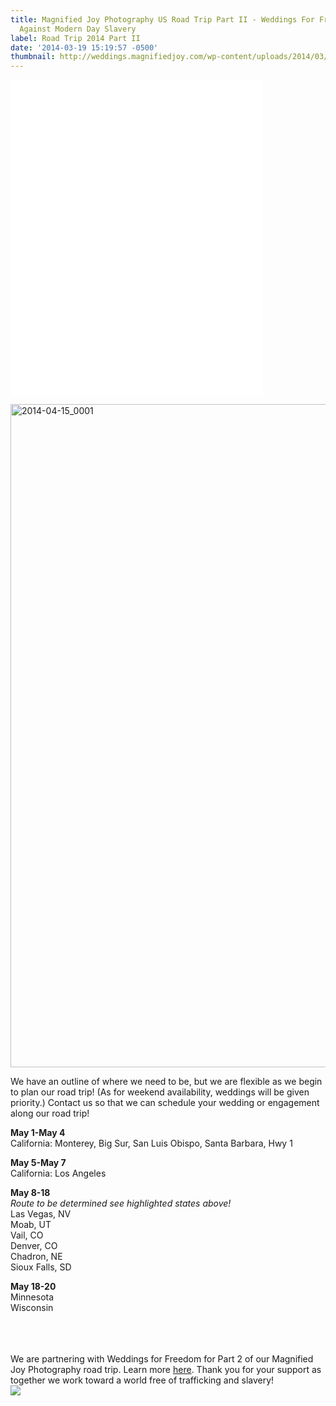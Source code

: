 ```yaml
---
title: Magnified Joy Photography US Road Trip Part II - Weddings For Freedom - Stand
  Against Modern Day Slavery
label: Road Trip 2014 Part II
date: '2014-03-19 15:19:57 -0500'
thumbnail: http://weddings.magnifiedjoy.com/wp-content/uploads/2014/03/MJP-ROAD-TRIP-PART-2-V3-480x375.jpg
---
```

<p><iframe src="//player.vimeo.com/video/89516628" height="505" width="80%" allowfullscreen="" frameborder="0"></iframe></p>
<p><img src="http://weddings.magnifiedjoy.com/wp-content/uploads/2014/03/2014-04-15_0001.jpg" alt="2014-04-15_0001" width="1500" height="1061" class="alignnone size-full wp-image-5105" /></p>
<p>We have an outline of where we need to be, but we are flexible as we begin to plan our road trip! (As for weekend availability, weddings will be given priority.) Contact us so that we can schedule your wedding or engagement along our road trip!</p>
<p><strong>May 1-May 4</strong><br />
California: Monterey, Big Sur, San Luis Obispo, Santa Barbara, Hwy 1</p>
<p><strong>May 5-May 7</strong><br />
California: Los Angeles</p>
<p><strong>May 8-18</strong><br />
<em>Route to be determined see highlighted states above!</em><br />
Las Vegas, NV<br />
Moab, UT<br />
Vail, CO<br />
Denver, CO<br />
Chadron, NE<br />
Sioux Falls, SD</p>
<p><strong>May 18-20</strong><br />
Minnesota<br />
Wisconsin<br />
<br/><br />
<br/></p>
<p>We are partnering with Weddings for Freedom for Part 2 of our Magnified Joy Photography road trip. Learn more <a title="Weddings for Freedom" href="http://www.weddingsforfreedom.com/weddings_for_freedom/home.html">here</a>. Thank you for your support as together we work toward a world free of trafficking and slavery!<br />
<img src="http://weddings.magnifiedjoy.com/wp-content/uploads/2014/03/WFF_Logo_Melon.jpg">
</p>
